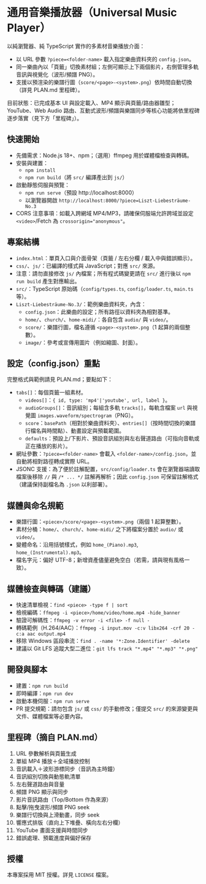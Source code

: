 # 通用音樂播放器（Universal Music Player）

以純瀏覽器、純 TypeScript 實作的多素材音樂播放介面：
- 以 URL 參數 `?piece=<folder-name>` 載入指定樂曲資料夾的 `config.json`。
- 同一樂曲內以「頁籤」切換素材組；左側可顯示上下兩個影片，右側管理多軌音訊與視覺化（波形/頻譜 PNG）。
- 支援以預渲染的樂譜行圖（`score/<page>-<system>.png`）依時間自動切換（詳見 PLAN.md 里程碑）。

目前狀態：已完成基本 UI 與設定載入、MP4 顯示與頁籤/路由器雛型；YouTube、Web Audio 路由、互動式波形/頻譜與樂譜同步等核心功能將依里程碑逐步落實（見下方「里程碑」）。

## 快速開始
- 先備需求：Node.js 18+、npm；（選用）ffmpeg 用於媒體檔檢查與轉碼。
- 安裝與建置：
  - `npm install`
  - `npm run build`（將 `src/` 編譯產出到 `js/`）
- 啟動靜態伺服與預覽：
  - `npm run serve`（預設 http://localhost:8000）
  - 以瀏覽器開啟 `http://localhost:8000/?piece=Liszt-Liebesträume-No.3`
- CORS 注意事項：如載入跨網域 MP4/MP3，請確保伺服端允許跨域並設定 `<video>`/Fetch 為 `crossorigin="anonymous"`。

## 專案結構
- `index.html`：單頁入口與介面骨架（頁籤 / 左右分欄 / 載入中與錯誤顯示）。
- `css/`、`js/`：已編譯的樣式與 JavaScript；對應 `src/` 來源。
- 注意：請勿直接修改 `js/` 內檔案；所有程式碼變更請在 `src/` 進行後以 `npm run build` 產生對應輸出。
- `src/`：TypeScript 原始碼（`config/types.ts`, `config/loader.ts`, `main.ts` 等）。
- `Liszt-Liebesträume-No.3/`：範例樂曲資料夾，內含：
  - `config.json`：此樂曲的設定；所有路徑以資料夾為相對基準。
  - `home/`、`church/`、`home-midi/`：各自包含 `audio/` 與 `video/`。
  - `score/`：樂譜行圖，檔名遵循 `<page>-<system>.png`（1 起算的兩個整數）。
  - `image/`：參考或宣傳用圖片（例如縮圖、封面）。

## 設定（config.json）重點
完整格式與範例請見 PLAN.md；要點如下：
- `tabs[]`：每個頁籤一組素材。
  - `videos[]`：`{ id, type: 'mp4'|'youtube', url, label }`。
  - `audioGroups[]`：音訊組別；每組含多軌 `tracks[]`，每軌含檔案 `url` 與視覺圖 `images.waveform/spectrogram`（PNG）。
  - `score`：`basePath`（相對於樂曲資料夾）、`entries[]`（按時間切換的樂譜行檔名與時間點）、動畫設定與預載範圍。
  - `defaults`：預設上/下影片、預設音訊組別與左右聲道路由（可指向音軌或正在播放的影片）。
- 網址參數：`?piece=<folder-name>` 會載入 `<folder-name>/config.json`，並自動將相對路徑轉成實際 URL。
 - JSONC 支援：為了便於註解配置，`src/config/loader.ts` 會在瀏覽器端讀取檔案後移除 `//` 與 `/* ... */` 註解再解析；因此 `config.json` 可保留註解格式（建議保持副檔名為 `.json` 以利部署）。

## 媒體與命名規範
- 樂譜行圖：`<piece>/score/<page>-<system>.png`（兩個 1 起算整數）。
- 素材分桶：`home/`、`church/`、`home-midi/` 之下將檔案分置於 `audio/` 或 `video/`。
- 變體命名：沿用括號樣式，例如 `home_(Piano).mp3`, `home_(Instrumental).mp3`。
- 檔名字元：偏好 UTF-8；新增資產儘量避免空白（若需，請與現有風格一致）。

## 媒體檢查與轉碼（建議）
- 快速清單檢視：`find <piece> -type f | sort`
- 檢視編碼：`ffmpeg -i <piece>/home/video/home.mp4 -hide_banner`
- 驗證可解碼性：`ffmpeg -v error -i <file> -f null -`
- 轉碼範例（H.264/AAC）：`ffmpeg -i input.mov -c:v libx264 -crf 20 -c:a aac output.mp4`
- 移除 Windows 區段串流：`find . -name '*:Zone.Identifier' -delete`
- 建議以 Git LFS 追蹤大型二進位：`git lfs track "*.mp4" "*.mp3" "*.png"`

## 開發與腳本
- 建置：`npm run build`
- 即時編譯：`npm run dev`
- 啟動本機伺服：`npm run serve`
- PR 提交規範：請勿包含 `js/` 或 `css/` 的手動修改；僅提交 `src/` 的來源變更與文件、媒體檔案等必要內容。

## 里程碑（摘自 PLAN.md）
1. URL 參數解析與頁籤生成
2. 單組 MP4 播放＋全域播放控制
3. 音訊載入＋波形游標同步（音訊為主時鐘）
4. 音訊組別切換與動態軌清單
5. 左右聲道路由與音量
6. 頻譜 PNG 顯示與同步
7. 影片音訊路由（Top/Bottom 作為來源）
8. 點擊/拖曳波形/頻譜 PNG seek
9. 樂譜行切換與上滑動畫，同步 seek
10. 響應式排版（直向上下堆疊、橫向左右分欄）
11. YouTube 畫面支援與時間同步
12. 錯誤處理、預載進度與偏好保存

## 授權
本專案採用 MIT 授權。詳見 `LICENSE` 檔案。
